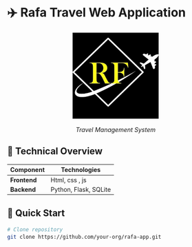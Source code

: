 # ✈️ Rafa Travel Web Application

<div align="center">
  <img src="static/images/logo.jpeg" alt="Rafa Logo" width="200"/>
  
  *Travel Management System*
</div>

## 🌟 Technical Overview

| Component       | Technologies                          |
|-----------------|---------------------------------------|
| **Frontend**    | Html, css , js                         |
| **Backend**     | Python, Flask, SQLite              |

## 🚀 Quick Start

```bash
# Clone repository
git clone https://github.com/your-org/rafa-app.git
